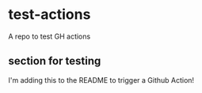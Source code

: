 # test-actions

A repo to test GH actions

## section for testing

I'm adding this to the README to trigger a Github Action!

